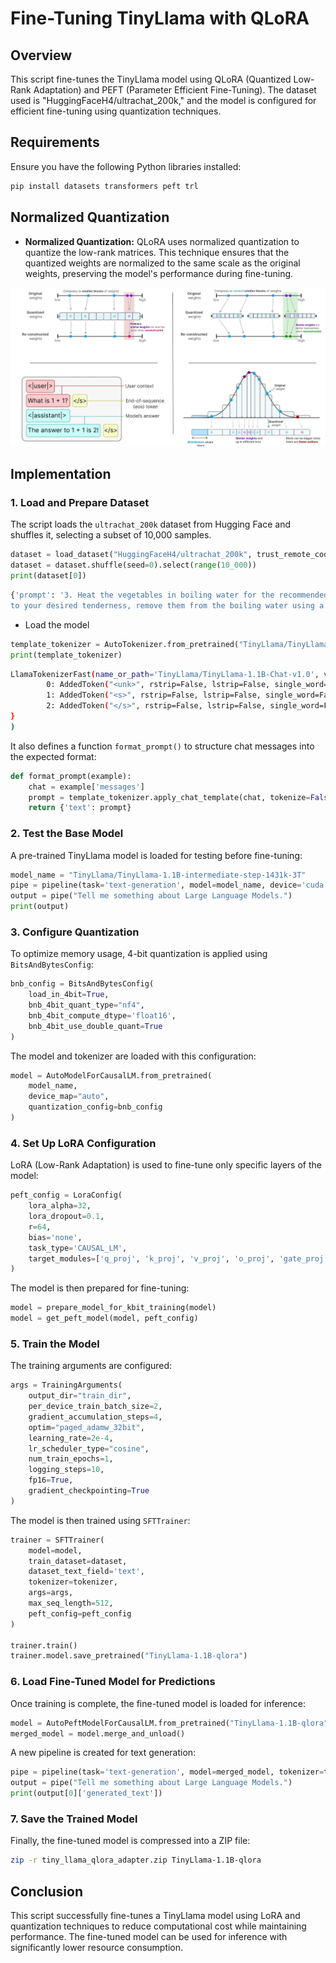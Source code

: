 # Fine-Tuning TinyLlama with QLoRA

## Overview
This script fine-tunes the TinyLlama model using QLoRA (Quantized Low-Rank Adaptation) and PEFT (Parameter Efficient Fine-Tuning). The dataset used is "HuggingFaceH4/ultrachat_200k," and the model is configured for efficient fine-tuning using quantization techniques.

## Requirements
Ensure you have the following Python libraries installed:

```bash
pip install datasets transformers peft trl
```
## Normalized Quantization
- **Normalized Quantization:** QLoRA uses normalized quantization to quantize the low-rank matrices. This technique ensures that the quantized weights are normalized to the same scale as the original weights, preserving the model's performance during fine-tuning.

![alt text](assets/quantization.JPG)


## Implementation

### 1. Load and Prepare Dataset
The script loads the `ultrachat_200k` dataset from Hugging Face and shuffles it, selecting a subset of 10,000 samples.

```python
dataset = load_dataset("HuggingFaceH4/ultrachat_200k", trust_remote_code=True, split="train_sft")
dataset = dataset.shuffle(seed=0).select(range(10_000))
print(dataset[0])
```
```sh
{'prompt': '3. Heat the vegetables in boiling water for the recommended time.', 'prompt_id': '827b4bc3c5d8646e574bd741d65f7de92057be4f1fb1a4456d5f136cf7397568', 'messages': [{'content': '3. Heat the vegetables in boiling water for the recommended time.', 'role': 'user'}, {'content': 'I do not have information about the specific type of vegetables being referred to. However, here are general instructions for boiling most vegetables:\n\n1. Wash the vegetables thoroughly with clean water.\n2. Cut the vegetables into small or medium-sized pieces.\n3. Bring a pot of water to boil on the stove.\n4. Add a pinch of salt to the boiling water.\n5. Add the vegetables to the boiling water.\n6. Cook the vegetables for the recommended time (see cooking instructions on the package or look up cooking times for specific vegetables online).\n7. Test the vegetables for doneness using a fork or a knife. They should be tender but not overcooked and mushy.\n8. Once the vegetables are cooked 
to your desired tenderness, remove them from the boiling water using a slotted spoon or a strainer.\n9. Drain the vegetables and serve hot with your favorite seasonings or sauce.', 'role': 'assistant'}, {'content': 'Can you add some information on how to prevent the vegetables from getting too soft or overcooked?', 'role': 'user'}, {'content': "Certainly, here are some tip
```
- Load the model
```python
template_tokenizer = AutoTokenizer.from_pretrained("TinyLlama/TinyLlama-1.1B-Chat-v1.0")
print(template_tokenizer)
```

```sh
LlamaTokenizerFast(name_or_path='TinyLlama/TinyLlama-1.1B-Chat-v1.0', vocab_size=32000, model_max_length=2048, is_fast=True, padding_side='right', truncation_side='right', special_tokens={'bos_token': '<s>', 'eos_token': '</s>', 'unk_token': '<unk>', 'pad_token': '</s>'}, clean_up_tokenization_spaces=False, added_tokens_decoder={
        0: AddedToken("<unk>", rstrip=False, lstrip=False, single_word=False, normalized=False, special=True),
        1: AddedToken("<s>", rstrip=False, lstrip=False, single_word=False, normalized=False, special=True),
        2: AddedToken("</s>", rstrip=False, lstrip=False, single_word=False, normalized=False, special=True),
}
)
```

It also defines a function `format_prompt()` to structure chat messages into the expected format:

```python
def format_prompt(example):
    chat = example['messages']
    prompt = template_tokenizer.apply_chat_template(chat, tokenize=False)
    return {'text': prompt}
```

### 2. Test the Base Model
A pre-trained TinyLlama model is loaded for testing before fine-tuning:

```python
model_name = "TinyLlama/TinyLlama-1.1B-intermediate-step-1431k-3T"
pipe = pipeline(task='text-generation', model=model_name, device='cuda')
output = pipe("Tell me something about Large Language Models.")
print(output)
```

### 3. Configure Quantization
To optimize memory usage, 4-bit quantization is applied using `BitsAndBytesConfig`:

```python
bnb_config = BitsAndBytesConfig(
    load_in_4bit=True,
    bnb_4bit_quant_type="nf4",
    bnb_4bit_compute_dtype='float16',
    bnb_4bit_use_double_quant=True
)
```

The model and tokenizer are loaded with this configuration:

```python
model = AutoModelForCausalLM.from_pretrained(
    model_name,
    device_map="auto",
    quantization_config=bnb_config
)
```

### 4. Set Up LoRA Configuration
LoRA (Low-Rank Adaptation) is used to fine-tune only specific layers of the model:

```python
peft_config = LoraConfig(
    lora_alpha=32,
    lora_dropout=0.1,
    r=64,
    bias='none',
    task_type='CAUSAL_LM',
    target_modules=['q_proj', 'k_proj', 'v_proj', 'o_proj', 'gate_proj', 'up_proj', 'down_proj']
)
```

The model is then prepared for fine-tuning:

```python
model = prepare_model_for_kbit_training(model)
model = get_peft_model(model, peft_config)
```

### 5. Train the Model
The training arguments are configured:

```python
args = TrainingArguments(
    output_dir="train_dir",
    per_device_train_batch_size=2,
    gradient_accumulation_steps=4,
    optim="paged_adamw_32bit",
    learning_rate=2e-4,
    lr_scheduler_type="cosine",
    num_train_epochs=1,
    logging_steps=10,
    fp16=True,
    gradient_checkpointing=True
)
```

The model is then trained using `SFTTrainer`:

```python
trainer = SFTTrainer(
    model=model,
    train_dataset=dataset,
    dataset_text_field='text',
    tokenizer=tokenizer,
    args=args,
    max_seq_length=512,
    peft_config=peft_config
)

trainer.train()
trainer.model.save_pretrained("TinyLlama-1.1B-qlora")
```

### 6. Load Fine-Tuned Model for Predictions
Once training is complete, the fine-tuned model is loaded for inference:

```python
model = AutoPeftModelForCausalLM.from_pretrained("TinyLlama-1.1B-qlora", device_map='auto')
merged_model = model.merge_and_unload()
```

A new pipeline is created for text generation:

```python
pipe = pipeline(task='text-generation', model=merged_model, tokenizer=tokenizer)
output = pipe("Tell me something about Large Language Models.")
print(output[0]['generated_text'])
```

### 7. Save the Trained Model
Finally, the fine-tuned model is compressed into a ZIP file:

```bash
zip -r tiny_llama_qlora_adapter.zip TinyLlama-1.1B-qlora
```

## Conclusion
This script successfully fine-tunes a TinyLlama model using LoRA and quantization techniques to reduce computational cost while maintaining performance. The fine-tuned model can be used for inference with significantly lower resource consumption.

